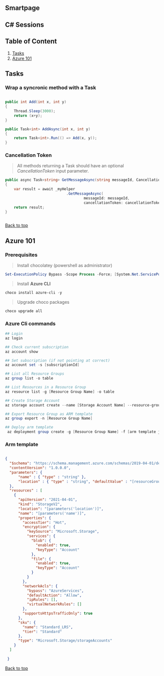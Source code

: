 ## Smartpage
## C# Sessions


## Table of Content
1. [Tasks](#tasks)
1. [Azure 101](#azure-101)




## Tasks

### Wrap a syncronic method with a Task

```csharp

public int Add(int x, int y)
{
    Thread.Sleep(3000);
    return (x+y);
}

public Task<int> AddAsync(int x, int y)
{
    return Task<int>.Run(() => Add(x, y));
}

```

### Cancellation Token

> All methods returning a Task should have an optional *CancellationToken* input parameter.

```csharp
public async Task<string> GetMessageAsync(string messageId, CancellationToken = default)
{
    var result = await _myHelper
                            .GetMessageAsync(
                                    messageId: messageId,
                                    cancellationToken: cancellationToken);
    return result;
}



```


[Back to top](#table-of-content)


## Azure 101

### Prerequisites

> Install chocolatey (powershell as administrator)

```powershell
Set-ExecutionPolicy Bypass -Scope Process -Force; [System.Net.ServicePointManager]::SecurityProtocol = [System.Net.ServicePointManager]::SecurityProtocol -bor 3072; iex ((New-Object System.Net.WebClient).DownloadString('https://community.chocolatey.org/install.ps1'))
```

> Install **Azure CLI**

```powershell
choco install azure-cli -y
```

> Upgrade choco packages

```powershell
choco upgrade all
```

### Azure Cli commands

```powershell
## Login
az login

## Check current subscription
az account show

## Set subscription (if not pointing at correct)
az account set -s [subscriptionId]

## List all Resource Groups
az group list -o table

## List Resources in a Resource Group
az resource list -g [Resource Group Name] -o table

## Create Storage Account
az storage account create --name [Storage Account Name] --resource-group [Resource Group Name] --location westeurope --access-tier hot --kind StorageV2 --sku Standard_LRS

## Export Resource Group as ARM template
az group export -n [Resource Group Name]

## Deploy arm template
 az deployment group create -g [Resource Group Name] -f [arm template json file location]


```


### Arm template

```json

{
  "$schema": "https://schema.management.azure.com/schemas/2019-04-01/deploymentTemplate.json#",
  "contentVersion": "1.0.0.0",
  "parameters": {
	  "name" : { "type" : "string" },
      "location" : { "type" : "string", "defaultValue" : "[resourceGroup().location]"}
  },
  "resources" : [
    {
      "apiVersion": "2021-04-01",
      "kind": "StorageV2",
      "location": "[parameters('location')]",
      "name": "[parameters('name')]",
      "properties": {
        "accessTier": "Hot",
        "encryption": {
          "keySource": "Microsoft.Storage",
          "services": {
            "blob": {
              "enabled": true,
              "keyType": "Account"
            },
            "file": {
              "enabled": true,
              "keyType": "Account"
            }
          }
        },
        "networkAcls": {
          "bypass": "AzureServices",
          "defaultAction": "Allow",
          "ipRules": [],
          "virtualNetworkRules": []
        },
        "supportsHttpsTrafficOnly": true
      },
      "sku": {
        "name": "Standard_LRS",
        "tier": "Standard"
      },
      "type": "Microsoft.Storage/storageAccounts"
    }
  ]
  
 }

```
[Back to top](#table-of-content)
